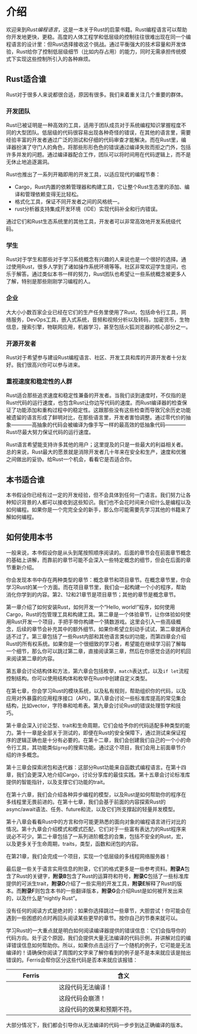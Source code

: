 <script setup>
import {
  DoesNotCompile,
  NotDesiredBehavior,
  Panics
} from '../../components/ferris';

</script>

# 介绍

欢迎来到*Rust编程语言*，这是一本关于Rust的启蒙书籍。Rust编程语言可以帮助你开发地更快，更稳。高度的人体工程学和低层级的控制往往很难出现在同一个编程语言的设计里：但Rust选择接收这个挑战。通过平衡强大的技术容量和开发体验，Rust给你了控制低层级细节（比如内存占用）的能力，同时无需承担传统模式下实现这些控制所引入的各种麻烦。

## Rust适合谁

Rust对于很多人来说都很合适，原因有很多。我们来着重关注几个重要的群体。

### 开发团队

Rust已被证明是一种高效的工具，适用于团队成员对于系统编程知识掌握程度不同的大型团队。低层级的代码很容易出现各种奇怪的错误，在其他的语言里，需要经验丰富的开发者通过广泛的测试和仔细的代码审查才能解决。而在Rust里，编译器扮演了守门人的角色，将那些形形色色的错误通过编译失败而拒之门外，包括许多并发的问题。通过编译器配合工作，团队可以将时间用在代码逻辑上，而不是无休止地追逐漏洞。

Rust也推出了一系列开箱即用的开发工具，以适应现代的编程节奏：

- Cargo，Rust内置的依赖管理器和构建工具，它让整个Rust生态里的添加、编译和管理依赖变得无比轻松。
- 格式化工具，保证不同开发者之间的风格统一。
- rust分析器支持集成开发环境（IDE）实现代码补全和行内错误。

通过它们和Rust生态系统里的其他工具，开发者可以非常高效地开发系统级代码。

### 学生

Rust对于学生和那些对于学习系统概念有兴趣的人来说也是一个很好的选择。通过使用Rust，很多人学到了诸如操作系统环境等等。社区非常欢迎学生提问，也乐于解答。通过类似本书一样的努力，Rust团队也希望让一些系统概念被更多人了解，特别是那些刚刚学习编程的人。

### 企业

大大小小数百家企业已经在它们的生产任务里使用了Rust，包括命令行工具，网络服务，DevOps工具，嵌入式系统，音频和视频分析以及转码，加密货币，生物信息，搜索引擎，物联网应用，机器学习，甚至包括火狐浏览器的核心部分之一。

### 开源开发者

Rust对于希望参与建设Rust编程语言、社区、开发工具和库的开源开发者十分友好。我们很高兴你可以参与进来。

### 重视速度和稳定性的人群

Rust适合那些追求速度和稳定性兼备的开发者。当我们谈到速度时，不仅指的是Rust代码的运行速度，也包含Rust让你边写代码的速度。而Rust编译器的检查保证了功能添加和重构过程中的稳定性。这跟那些没有这些检查而导致冗余历史功能被遗留的语言形成了鲜明对比，在那些语言里，开发者害怕调整。通过零代价的抽象————高抽象的代码会被编译为像手写一样的最高效的低抽象代码————Rust尽最大努力保证代码的运行速度。

Rust语言希望能支持许多其他的用户；这里提及的只是一些最大的利益相关者。总的来说，Rust最大的愿景就是消除开发者几十年来在安全和生产，速度和优雅之间做出的妥协。给Rust一个机会，看看它是否适合你。

## 本书适合谁

本书假设你已经有过一定的开发经验，但不会具体到任何一门语言。我们努力让各种知识背景的人都可以接收到这些知识。我们也不会花时间来介绍什么是编程以及如何编程。如果你是一个完完全全的新手，那么你可能需要先学习其他的书籍来了解如何编程。

## 如何使用本书

一般来说，本书假设你是从头到尾按照顺序阅读的。后面的章节会在前面章节概念的基础上讲解，而靠前的章节可能不会深入一些特定概念的细节，但会在后面的章节重新介绍。

你会发现本书中存在两种类型的章节：概念章节和项目章节。在概念章节里，你会学习Rust的某一个方面。而在项目章节里，我们会一起构建一个小的程序，帮助消化你学到的内容。第2、12和21章节是项目章节；其他的章节是概念章节。

第一章介绍了如何安装Rust，如何开发一个“Hello, world!”程序，如何使用Cargo，Rust的包管理工具和构建工具。第二章是一个体验章节，让你体验如何使用Rust开发一个项目，手把手带你构建一个猜数游戏。这里会引入一些高级概念，后续的章节会补充其中的额外细节。如果你希望立刻动手试试，第二章就再合适不过了。第三章包括了一些Rust内部和其他语言类似的功能，而第四章会介绍Rust的所有权系统。如果你是一个很细致的学习者，希望能在继续学习前了解每一个细节，那么你可以跳过第二章，直接阅读第三章，然后在你感觉合适的时机回来阅读第二章的内容。

第五章会讨论结构体和方法，第六章会包括枚举，`match`表达式，以及`if let`流程控制结构。你可以使用结构体和枚举在Rust中创建自定义类型。

在第七章，你会学习Rust的模块系统，以及私有规则，帮助组织你的代码，以及应用对外暴露的应用程序接口（API）。第八章会讨论一些标准库提高的常见集合结构，比如vector，字符串和哈希表。第九章会讨论Rust的错误处理哲学和技巧。

第十章会深入讨论泛型、trait和生命周期，它们会给予你的代码适配多种类型的能力。第十一章是全部关于测试的，即便在Rust的安全保障下，通过测试来保证程序的逻辑正确也是十分有必要的。在第十二章，我们会创建我们自己的一个小的命令行工具，其功能类似`grep`的搜索功能。通过这个项目，我们会用上前面章节介绍的许多概念。

第十三章会探索闭包和迭代器：这部分Rust功能来自函数式编程语言。在第十四章，我们会更深入地介绍Cargo，讨论分享库的最佳实践。第十五章会讨论标准库提供的智能指针，以及支撑它们功能的trait。

在第十六章，我们会介绍各种异步编程的模型，以及Rust是如何帮助你的程序在多线程里无畏前进的。在第十七章，我们会基于前面的内容探索Rust的async/await语法、任务、future和流，以及它们所支撑起的轻量并发模型。

第十八章会看看Rust中的方言和你可能更熟悉的面向对象的编程语言进行对比的情况。第十九章会介绍模式和模式匹配，它们对于一些富有表达力的Rust程序来说必不可少。第二十章包括了一系列进阶概念的合集，包括不安全的Rust，宏，以及更多关于生命周期，traits，类型，函数和闭包的内容。

在第21章，我们会完成一个项目，实现一个低层级的多线程网络服务器！

最后是一些关于语言实用信息的附录，它们的格式更多是一些参考资料。**附录A**包含了Rust的关键字，**附录B**包含了Rust的运算符和符号，**附录C**包括了一些标准库提供的可派生trait，**附录D**介绍了一些实用的开发工具，**附录E**解释了Rust的版本。而**附录F**则包含本书的一些翻译版本，**附录G**会介绍Rust是如何被开发出来的，以及什么是“nightly Rust”。

没有任何的阅读方式是绝对的：如果你选择跳过一些章节，大胆尝试！你可能会在遇到一些困惑的点时再回头阅读某些更早的章节。按你自己的节奏来就可以。

学习Rust的一大重点就是明白如何阅读编译器提供的错误信息：它们会指导你的代码方向。处于这个原因，我们会提供大量无法编译的代码示例，并讲解对应的编译错误信息如何帮助你。所以，如果你点击运行了一个随机的例子，它可能是无法编译的！请确保你阅读了周围的文字来了解你看到的例子是不是本来就应该是抛出错误的。Ferris会帮你区分这些代码是否本来就应该报错：

<table>
  <thead>
    <tr>
      <th style="min-width: 120px">
        Ferris
      </th>
      <th style="width: 99%">
        含义
      </th>
    </tr>
  </thead>

  <tbody>
    <tr>
      <td>
        <DoesNotCompile />
      </td>
      <td>
        <span>这段代码无法编译！</span>
      </td>
    </tr>
    <tr>
      <td>
        <NotDesiredBehavior />
      </td>
      <td>
        <span>这段代码会崩溃！</span>
      </td>
    </tr>
    <tr>
      <td>
        <Panics />
      </td>
      <td>
        <span>这段代码的效果和预期不符。</span>
      </td>
    </tr>
  </tbody>
</table>

大部分情况下，我们都会引导你从无法编译的代码一步步到达正确编译的版本。
